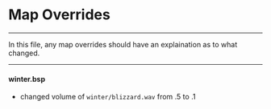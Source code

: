 # Map Overrides
---

In this file, any map overrides should have an explaination as to what changed.

---
#### winter.bsp
* changed volume of `winter/blizzard.wav` from .5 to .1